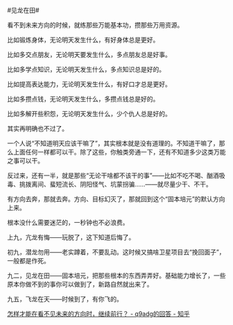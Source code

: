 #见龙在田#

看不到未来方向的时候，就练那些万能基本功，攒那些万用资源。



比如锻炼身体，无论明天发生什么，有好身体总是更好。

比如多交点朋友，无论明天要发生什么，多点朋友总是好事。

比如多学点知识，无论明天发生什么，多点知识总是好的。

比如提高表达能力，无论明天发生什么，有好口才总是更好。

比如多攒点钱，无论明天发生什么，多攒点钱总是好的。

比如多解开些积怨，无论明天发生什么，少个仇人总是好的。

其实再明确也不过了。

一个人说“不知道明天应该干嘛了”，其实根本就是没有道理的。不知道干嘛了，那么上面任何一样都可以干。除了这些，你触类旁通一下，还有不知道多少这类万能之事可以干。

反过来，还有一半，就是那些“无论干啥都不该干的事”——比如不吃不喝、酗酒吸毒、挑拨离间、蜚短流长、阴阳怪气、坑蒙拐骗……——就尽量少干、不干。

有方向去奔，那就去奔。方向、目标幻灭了，那就回到这个“固本培元”的默认方向上来。

根本没什么需要迷茫的，一秒钟也不必浪费。



上九，亢龙有悔——玩脱了，这下知道后悔了。

初九，潜龙勿用——老实蹲着，不要乱动。这时候又搞啥卫星项目去“挽回面子”，一般都是作死。

九二，见龙在田——固本培元，把那些根本的东西弄弄好。基础能力增长了，一些原本你做不到的事你可以做到了，新路自然就出来了。

九五，飞龙在天——时候到了，有你飞的。

[怎样才能在看不见未来的方向时，继续前行？ - q9adg的回答 - 知乎](https://www.zhihu.com/question/55061712/answer/2751675016)